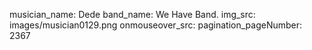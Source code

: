 musician_name: Dede
band_name: We Have Band.
img_src: images/musician0129.png
onmouseover_src: 
pagination_pageNumber: 2367